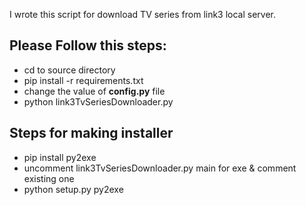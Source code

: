 I wrote this script for download TV series from link3 local server.

## Please Follow this steps:
+ cd to source directory
+ pip install -r requirements.txt
+ change the value of **config.py** file
+ python link3TvSeriesDownloader.py

## Steps for making installer
+ pip install py2exe
+ uncomment link3TvSeriesDownloader.py main for exe & comment existing one
+ python setup.py py2exe